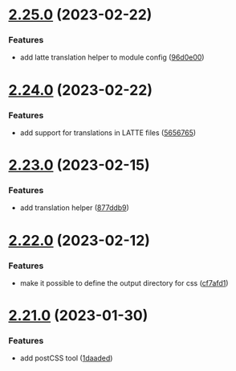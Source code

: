 # [2.25.0](https://github.com/baumrock/RockFrontend/compare/v2.24.0...v2.25.0) (2023-02-22)


### Features

* add latte translation helper to module config ([96d0e00](https://github.com/baumrock/RockFrontend/commit/96d0e00d1172cc702fd279214a7d0d047b9e2bfe))



# [2.24.0](https://github.com/baumrock/RockFrontend/compare/v2.23.0...v2.24.0) (2023-02-22)


### Features

* add support for translations in LATTE files ([5656765](https://github.com/baumrock/RockFrontend/commit/5656765b998ff00d16a1887f8a1b3bbf01e9ba12))



# [2.23.0](https://github.com/baumrock/RockFrontend/compare/v2.22.0...v2.23.0) (2023-02-15)


### Features

* add translation helper ([877ddb9](https://github.com/baumrock/RockFrontend/commit/877ddb9dbda605d76450d538bb3da21615def0bd))



# [2.22.0](https://github.com/baumrock/RockFrontend/compare/v2.21.0...v2.22.0) (2023-02-12)


### Features

* make it possible to define the output directory for css ([cf7afd1](https://github.com/baumrock/RockFrontend/commit/cf7afd14be358a028a4c0a0d12d967ccd22db687))



# [2.21.0](https://github.com/baumrock/RockFrontend/compare/v2.20.1...v2.21.0) (2023-01-30)


### Features

* add postCSS tool ([1daaded](https://github.com/baumrock/RockFrontend/commit/1daadedcd364f3d828dd71c3e3bb59bb7fc6dbba))



